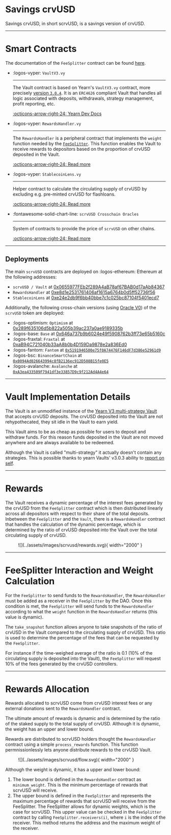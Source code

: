 <h1>Savings crvUSD</h1>

Savings crvUSD, in short scrvUSD, is a savings version of crvUSD.


---


# **Smart Contracts**

The documentation of the `FeeSplitter` contract can be found [here](https://docs.curve.finance/fees/FeeSplitter/).

<div class="grid cards" markdown>

-   :logos-vyper: `VaultV3.vy`

    ---

    The Vault contract is based on Yearn's `VaultV3.vy` contract, more precisely [version `3.0.4`](https://github.com/yearn/yearn-Vaults-v3/blob/104a2b233bc6d43ba40720d68355b04d2dc31795/contracts/VaultV3.vy). It is an `ERC4626` compliant Vault that handles all logic associated with deposits, withdrawals, strategy management, profit reporting, etc.

    [:octicons-arrow-right-24: Yearn Dev Docs](https://docs.yearn.fi/developers/v3/overview)

-   :logos-vyper: `RewardsHandler.vy`

    ---

    The `RewardsHandler` is a peripheral contract that implements the `weight` function needed by the [`FeeSplitter`](https://docs.curve.finance/fees/FeeSplitter/). This function enables the Vault to receive rewards to depositors based on the proportion of crvUSD deposited in the Vault.


    [:octicons-arrow-right-24: Read more](./RewardsHandler.md)

-   :logos-vyper: `StablecoinLens.vy`

    ---

    Helper contract to calculate the circulating supply of crvUSD by excluding e.g. pre-minted crvUSD for flashloans.

    [:octicons-arrow-right-24: Read more](./StablecoinLens.md)

-   :fontawesome-solid-chart-line: `scrvUSD Crosschain Oracles`

    ---

    System of contracts to provide the price of `scrvUSD` on other chains.

    [:octicons-arrow-right-24: Read more](./crosschain/)

</div>

---

## **Deployments**

The main `scrvUSD` contracts are deployed on :logos-ethereum: Ethereum at the following addresses:

- `scrvUSD / Vault` at [0x0655977FEb2f289A4aB78af67BAB0d17aAb84367](https://etherscan.io/address/0x0655977FEb2f289A4aB78af67BAB0d17aAb84367)
- `RewardsHandler` at [0xe8d1e2531761406af1615a6764b0d5ff52736f56](https://etherscan.io/address/0xe8d1e2531761406af1615a6764b0d5ff52736f56)
- `StablecoinLens` at [0xe24e2db9f6bb40bbe7c1c025bc87104f5401ecd7](https://etherscan.io/address/0xe24e2db9f6bb40bbe7c1c025bc87104f5401ecd7)


Additionally, the following cross-chain versions (using [Oracle V0](./crosschain/oracle-v0/oracle.md)) of the `scrvUSD` token are deployed:

- :logos-optimism: `Optimism` at [0x289f635106d5b822a505b39ac237a0ae9189335b](https://optimistic.etherscan.io/address/0x289f635106d5b822a505b39ac237a0ae9189335b)
- :logos-base: `Base` at [0x646a737b9b6024e49f5908762b3ff73e65b5160c](https://basescan.org/address/0x646a737b9b6024e49f5908762b3ff73e65b5160c)
- :logos-fraxtal: `Fraxtal` at [0xaB94C721040b33aA8b0b4D159Da9878e2a836Ed0](https://fraxscan.com/address/0xaB94C721040b33aA8b0b4D159Da9878e2a836Ed0)
- :logos-fantom: `Fantom` at [`0x5191946500e75f0A74476F146dF7d386e52961d9`](https://ftmscout.com/address/0x5191946500e75f0A74476F146dF7d386e52961d9)
- :logos-bsc: `BinanceSmartChain` at [`0x0094Ad026643994c8fB2136ec912D508B15fe0E5`](https://bscscan.com/address/0x0094Ad026643994c8fB2136ec912D508B15fe0E5)
- :logos-avalanche: `Avalanche` at [`0xA3ea433509F7941df3e33857D9c9f212Ad4A4e64`](https://snowscan.xyz/address/0xA3ea433509F7941df3e33857D9c9f212Ad4A4e64)


---


# **Vault Implementation Details**

The Vault is an unmodified instance of the [Yearn V3 multi-strategy Vault](https://github.com/yearn/yearn-Vaults-v3) that accepts crvUSD deposits. The crvUSD deposited into the Vault are not rehypothecated, they sit idle in the Vault to earn yield.

This Vault aims to be as cheap as possible for users to deposit and withdraw funds. For this reason funds deposited in the Vault are not moved anywhere and are always available to be redeemed.

Although the Vault is called "multi-strategy" it actually doesn't contain any strategies. This is possible thanks to yearn Vaults' v3.0.3 ability to [report on self](https://github.com/yearn/yearn-Vaults-v3/pull/205).


---


# **Rewards**

The Vault receives a dynamic percentage of the interest fees generated by the crvUSD from the `FeeSplitter` contract which is then distributed linearly across all depositors with respect to their share of the total deposits. Inbetween the `FeeSplitter` and the `Vault`, there is a `RewardsHandler` contract that handles the calculation of the dynamic percentage, which is determined by the ratio of crvUSD deposited into the Vault over the total circulating supply of crvUSD.

<figure markdown="span">
  ![](../assets/images/scrvusd/rewards.svg){ width="2000" }
  <figcaption></figcaption>
</figure>


---


# **FeeSplitter Interaction and Weight Calculation**

For the `FeeSplitter` to send funds to the `RewardsHandler`, the `RewardsHandler` must be added as a receiver in the `FeeSplitter` by the DAO. Once this condition is met, the `FeeSplitter` will send funds to the `RewardsHandler` according to what the `weight` function in the `RewardsHandler` returns (this value is dynamic).

The `take_snapshot` function allows anyone to take snapshots of the ratio of crvUSD in the Vault compared to the circulating supply of crvUSD. This ratio is used to determine the percentage of the fees that can be requested by the `FeeSplitter`.

For instance if the time-weighed average of the ratio is 0.1 (10% of the circulating supply is deposited into the Vault), the `FeeSplitter` will request 10% of the fees generated by the crvUSD controllers.


---

# **Rewards Allocation**

Rewards allocated to scrvUSD come from crvUSD interest fees or any external donations sent to the `RewardsHandler` contract.

The ultimate amount of rewards is dynamic and is determined by the ratio of the staked supply to the total supply of crvUSD. Although it is dynamic, the weight has an upper and lower bound.

Rewards are distributed to scrvUSD holders thought the `RewardsHandler` contract using a simple `process_rewards` function. This function permnissionlessly lets anyone distribute rewards to the crvUSD Vault.

<figure markdown="span">
  ![](../assets/images/scrvusd/flow.svg){ width="2000" }
  <figcaption></figcaption>
</figure>

Although the weight is dynamic, it has a upper and lower bound:

1. The lower bound is defined in the `RewardsHandler` contract as `minimum_weight`. This is the minimum percentage of rewards that scrvUSD will receive.
2. The upper bound is defined in the `FeeSplitter` and represents the maximum percentage of rewards that scrvUSD will receive from the FeeSplitter. The FeeSplitter allows for dynamic weights, which is the case for scrvUSD. This upper value can be checked in the `FeeSplitter` contract by calling `FeeSplitter.receivers(i)`, where `i` is the index of the receiver. This method returns the address and the maximum weight of the receiver.
